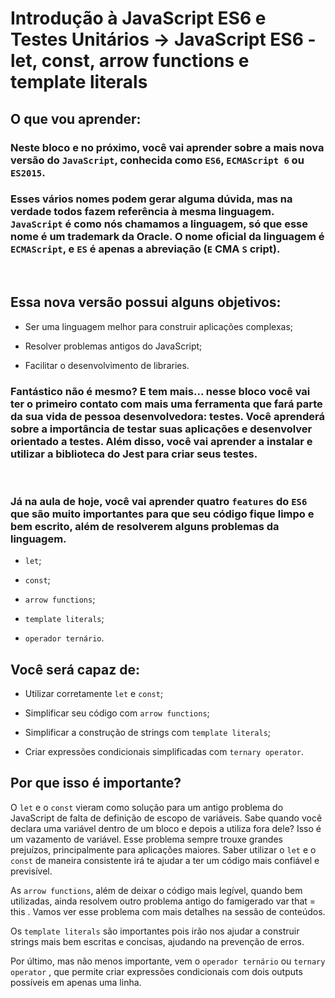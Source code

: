 # <strong>Introdução à JavaScript ES6 e Testes Unitários -></strong> JavaScript ES6 - let, const, arrow functions e template literals

## O que vou aprender:

### Neste bloco e no próximo, você vai aprender sobre a mais nova versão do ```JavaScript```, conhecida como ```ES6```, ```ECMAScript 6``` ou ```ES2015```.

### Esses vários nomes podem gerar alguma dúvida, mas na verdade todos fazem referência à mesma linguagem. ```JavaScript``` é como nós chamamos a linguagem, só que esse nome é um trademark da Oracle. O nome oficial da linguagem é ```ECMAScript```, e ```ES``` é apenas a abreviação (```E``` CMA ```S``` cript).
<br>

## Essa nova versão possui alguns objetivos:

- Ser uma linguagem melhor para construir aplicações complexas;

- Resolver problemas antigos do JavaScript;

- Facilitar o desenvolvimento de libraries.

### Fantástico não é mesmo? E tem mais... nesse bloco você vai ter o primeiro contato com mais uma ferramenta que fará parte da sua vida de pessoa desenvolvedora: testes. Você aprenderá sobre a importância de testar suas aplicações e desenvolver orientado a testes. Além disso, você vai aprender a instalar e utilizar a biblioteca do Jest para criar seus testes.
<br>

### Já na aula de hoje, você vai aprender quatro ```features``` do ```ES6``` que são muito importantes para que seu código fique limpo e bem escrito, além de resolverem alguns problemas da linguagem.

- ```let```;

- ```const```;

- ```arrow functions```;

- ```template literals```;

- ```operador ternário```.

## Você será capaz de:

- Utilizar corretamente ```let``` e ```const```;

- Simplificar seu código com ```arrow functions```;

- Simplificar a construção de strings com ```template literals```;

- Criar expressões condicionais simplificadas com ```ternary operator```.

## Por que isso é importante?

O ```let``` e o ```const``` vieram como solução para um antigo problema do JavaScript de 
falta de definição de escopo de variáveis. Sabe quando você declara uma variável 
dentro de um bloco e depois a utiliza fora dele? Isso é um vazamento de variável.
Esse problema sempre trouxe grandes prejuízos, principalmente para aplicações maiores.
Saber utilizar o ```let``` e o ```const``` de maneira consistente irá te ajudar a ter um código mais
 confiável e previsível.

As ```arrow functions```, além de deixar o código mais legível, quando bem utilizadas, ainda 
resolvem outro problema antigo do famigerado var that = this . Vamos ver esse problema com 
mais detalhes na sessão de conteúdos.

Os ```template literals``` são importantes pois irão nos ajudar a construir strings mais bem escritas
 e concisas, ajudando na prevenção de erros.

Por último, mas não menos importante, vem o ```operador ternário```  ou ```ternary operator``` , que permite
 criar expressões condicionais com dois outputs possíveis em apenas uma linha.
